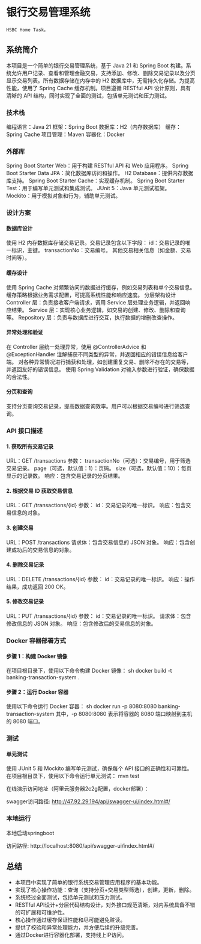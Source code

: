 # **银行交易管理系统**

    HSBC Home Task。

## 系统简介

本项目是一个简单的银行交易管理系统，基于 Java 21 和 Spring Boot 构建。系统允许用户记录、查看和管理金融交易，支持添加、修改、删除交易记录以及分页显示交易列表。所有数据存储在内存中的 H2 数据库中，无需持久化存储。为提高性能，使用了 Spring Cache 缓存机制。项目遵循 RESTful API 设计原则，具有清晰的 API 结构，同时实现了全面的测试，包括单元测试和压力测试。

### 技术栈
编程语言：Java 21
框架：Spring Boot
数据库：H2（内存数据库）
缓存：Spring Cache
项目管理：Maven
容器化：Docker

### 外部库
Spring Boot Starter Web：用于构建 RESTful API 和 Web 应用程序。
Spring Boot Starter Data JPA：简化数据库访问和操作。
H2 Database：提供内存数据库支持。
Spring Boot Starter Cache：实现缓存机制。
Spring Boot Starter Test：用于编写单元测试和集成测试。
JUnit 5：Java 单元测试框架。
Mockito：用于模拟对象和行为，辅助单元测试。

### 设计方案
#### 数据库设计
使用 H2 内存数据库存储交易记录。交易记录包含以下字段：
id：交易记录的唯一标识，主键。
transactionNo：交易编号。
其他交易相关信息（如金额、交易时间等）。
#### 缓存设计
使用 Spring Cache 对频繁访问的数据进行缓存，例如交易列表和单个交易信息。缓存策略根据业务需求配置，可提高系统性能和响应速度。
分层架构设计
Controller 层：负责接收客户端请求，调用 Service 层处理业务逻辑，并返回响应结果。
Service 层：实现核心业务逻辑，如交易的创建、修改、删除和查询等。
Repository 层：负责与数据库进行交互，执行数据的增删改查操作。
#### 异常处理和验证
在 Controller 层统一处理异常，使用 @ControllerAdvice 和 @ExceptionHandler 注解捕获不同类型的异常，并返回相应的错误信息给客户端。
对各种异常情况进行捕获和处理，如创建重复交易、删除不存在的交易等，并返回友好的错误信息。
使用 Spring Validation 对输入参数进行验证，确保数据的合法性。
#### 分页和查询
支持分页查询交易记录，提高数据查询效率。用户可以根据交易编号进行筛选查询。


### API 接口描述
#### 1. 获取所有交易记录
   URL：GET /transactions
   参数：
   transactionNo（可选）：交易编号，用于筛选交易记录。
   page（可选，默认值：1）：页码。
   size（可选，默认值：10）：每页显示的记录数。
   响应：包含交易记录的分页结果。
#### 2. 根据交易 ID 获取交易信息
   URL：GET /transactions/{id}
   参数：
   id：交易记录的唯一标识。
   响应：包含交易信息的对象。
#### 3. 创建交易
   URL：POST /transactions
   请求体：包含交易信息的 JSON 对象。
   响应：包含创建成功后的交易信息的对象。
#### 4. 删除交易记录
   URL：DELETE /transactions/{id}
   参数：
   id：交易记录的唯一标识。
   响应：操作结果，成功返回 200 OK。
#### 5. 修改交易记录
   URL：PUT /transactions/{id}
   参数：
   id：交易记录的唯一标识。
   请求体：包含修改信息的 JSON 对象。
   响应：包含修改后的交易信息的对象。

### Docker 容器部署方式
#### 步骤 1：构建 Docker 镜像
在项目根目录下，使用以下命令构建 Docker 镜像：
sh
docker build -t banking-transaction-system .
#### 步骤 2：运行 Docker 容器
使用以下命令运行 Docker 容器：
sh
docker run -p 8080:8080 banking-transaction-system
其中，-p 8080:8080 表示将容器的 8080 端口映射到主机的 8080 端口。

### 测试
#### 单元测试
使用 JUnit 5 和 Mockito 编写单元测试，确保每个 API 接口的正确性和可靠性。在项目根目录下，使用以下命令运行单元测试：
mvn test


在线演示访问地址（阿里云服务器2c2g配置，docker部署）：

swagger访问路径: http://47.92.29.194/api/swagger-ui/index.html#/


### 本地运行

本地启动springboot

访问路径: http://localhost:8080/api/swagger-ui/index.html#/

## 总结

- 本项目中实现了简单的银行系统交易管理应用程序的基本功能。
- 实现了核心操作功能：查询（支持分页+交易类型筛选），创建，更新，删除。
- 系统经过全面测试，包括单元测试和压力测试。
- RESTful API设计+分层代码结构设计，对外接口规范清晰，对内系统具备不错的可扩展和可维护性。
- 核心操作通过缓存保证性能和尽可能避免赃读。
- 提供了校验和异常处理能力，并方便后续的升级完善。
- 通过Docker进行容器化部署，支持线上IP访问。
